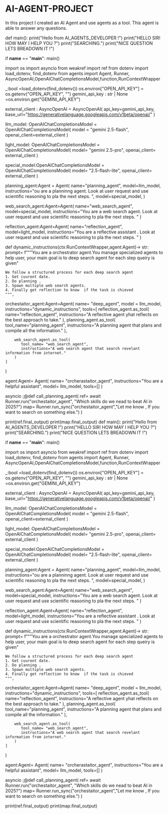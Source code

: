 # AI-AGENT-PROJECT
In this project I created an AI Agent and use agents as a tool. This agent is able to answer any questions.




def main():
    print("Hello from AI_AGENTS_DEVELOPER !")
    print("HELLO SIR! HOW MAY I HELP YOU ?")
    print("SEARCHING.")
    print("NICE QUESTION LETS BREADOWN IT !")

if __name__ == "__main__":
    main()


import os
import asyncio
from weakref import ref
from dotenv import load_dotenv, find_dotenv
from agents import Agent, Runner, AsyncOpenAI,OpenAIChatCompletionsModel,function,RunContextWrapper

_:bool =load_dotenv(find_dotenv())
os.environ["OPEN_API_KEY"] = os.getenv("OPEN_API_KEY", "")
gemini_api_key : str | None =os.environ.get("GEMINI_API_KEY")


external_client : AsyncOpenAI = AsyncOpenAI(
    api_key=gemini_api_key,
    base_url="https://generativelanguage.googleapis.com/v1beta/openai/"
)


llm_model: OpenAIChatCompletionsModel = OpenAIChatCompletionsModel(
    model = "gemini 2.5-flash",
    openai_client=external_client
)

light_model: OpenAIChatCompletionsModel = OpenAIChatCompletionsModel(
    model= "gemini 2.5-pro",
    openai_client= external_client
)

special_model:OpenAIChatCompletionsModel = OpenAIChatCompletionsModel(
    model= "2.5-flash-lite",
    openai_client= external_client
)


planning_agent:Agent = Agent(
    name="planning_agent",
    model=llm_model,
    instructions="ou are a planninng agent. Look at user request and use scientific reasoning to pla the next steps. ",
    model=special_model,
    )

web_search_agent:Agent=Agent(
    name="web_search_agent",
    model=special_model,
    instructions="You are a web search agent. Look at user request and use scientific reasoning to pla the next steps. "
)

reflection_agent:Agent=Agent(
    name="reflection_agent",
    model=light_model,
    instructions="You are a reflective assistant . Look at user request and use scientific reasoning to pla the next steps. "
)


def dynamic_instructions(ctx:RunContextWrapper,agent:Agent)-> str:
    prompt= f"""You are a orchestrator agent.You manage specialized agents to help user,  your main goal is to deep search agent for each step queiry is given"

    We follow a structured process for each deep search agent
    1. Get cuurent date.
    2. Do planning .
    3. Spawn multiple web search agents.
    4. Finally get reflection to know  if the task is chieved
    """,

orchestaitor_agent:Agent=Agent(
    name= "deep_agent",
    model = llm_model,
    instructions="dynamic_instructions",
    tools=[
        reflection_agent.as_tool(
            name="reflection_agent",
            instructions="A reflective agent yhat reflects on the best approach to take."
        ),
        planning_agent.as_tool(
            tool_name="planning_agent",
            instructions="A planning agent that plans and compile all the information."
        ),

        web_search_agent.as_tool(
           tool_name= "web_search_agent",
           instructions="A web search agent that search revelant information from internet."
        )
    ]
)


agent:Agent= Agent(
    name= "orcherastaitor_agent",
    instructions="You are a helpful assistant",
    model= llm_model,
    tools=[]
)

asyncio ;@def call_planning_agent(
    ref= await Runner.run("orchestaitor_agent", "Which skills do we nead to beat AI in 2025?")
    map= Runner.run_sync("orchestaitor_agent","Let me know , If you want to search on something else.")
)

print(ref.final_output)
print(map.final_output)
def main():
    print("Hello from AI_AGENTS_DEVELOPER !")
    print("HELLO SIR! HOW MAY I HELP YOU ?")
    print("SEARCHING.")
    print("NICE QUESTION LETS BREADOWN IT !")

if __name__ == "__main__":
    main()


import os
import asyncio
from weakref import ref
from dotenv import load_dotenv, find_dotenv
from agents import Agent, Runner, AsyncOpenAI,OpenAIChatCompletionsModel,function,RunContextWrapper

_:bool =load_dotenv(find_dotenv())
os.environ["OPEN_API_KEY"] = os.getenv("OPEN_API_KEY", "")
gemini_api_key : str | None =os.environ.get("GEMINI_API_KEY")


external_client : AsyncOpenAI = AsyncOpenAI(
    api_key=gemini_api_key,
    base_url="https://generativelanguage.googleapis.com/v1beta/openai/"
)


llm_model: OpenAIChatCompletionsModel = OpenAIChatCompletionsModel(
    model = "gemini 2.5-flash",
    openai_client=external_client
)

light_model: OpenAIChatCompletionsModel = OpenAIChatCompletionsModel(
    model= "gemini 2.5-pro",
    openai_client= external_client
)

special_model:OpenAIChatCompletionsModel = OpenAIChatCompletionsModel(
    model= "2.5-flash-lite",
    openai_client= external_client
)


planning_agent:Agent = Agent(
    name="planning_agent",
    model=llm_model,
    instructions="ou are a planninng agent. Look at user request and use scientific reasoning to pla the next steps. ",
    model=special_model,
    )

web_search_agent:Agent=Agent(
    name="web_search_agent",
    model=special_model,
    instructions="You are a web search agent. Look at user request and use scientific reasoning to pla the next steps. "
)

reflection_agent:Agent=Agent(
    name="reflection_agent",
    model=light_model,
    instructions="You are a reflective assistant . Look at user request and use scientific reasoning to pla the next steps. "
)


def dynamic_instructions(ctx:RunContextWrapper,agent:Agent)-> str:
    prompt= f"""You are a orchestrator agent.You manage specialized agents to help user,  your main goal is to deep search agent for each step queiry is given"

    We follow a structured process for each deep search agent
    1. Get cuurent date.
    2. Do planning .
    3. Spawn multiple web search agents.
    4. Finally get reflection to know  if the task is chieved
    """,

orchestaitor_agent:Agent=Agent(
    name= "deep_agent",
    model = llm_model,
    instructions="dynamic_instructions",
    tools=[
        reflection_agent.as_tool(
            name="reflection_agent",
            instructions="A reflective agent yhat reflects on the best approach to take."
        ),
        planning_agent.as_tool(
            tool_name="planning_agent",
            instructions="A planning agent that plans and compile all the information."
        ),

        web_search_agent.as_tool(
           tool_name= "web_search_agent",
           instructions="A web search agent that search revelant information from internet."
        )
    ]
)


agent:Agent= Agent(
    name= "orcherastaitor_agent",
    instructions="You are a helpful assistant",
    model= llm_model,
    tools=[]
)

asyncio ;@def call_planning_agent(
    ref= await Runner.run("orchestaitor_agent", "Which skills do we nead to beat AI in 2025?")
    map= Runner.run_sync("orchestaitor_agent","Let me know , If you want to search on something else.")
)

print(ref.final_output)
print(map.final_output)
